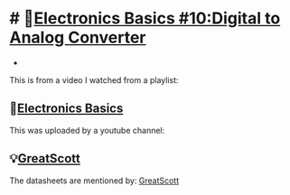 # # 🎲[Electronics Basics #10:Digital to Analog Converter](https://youtu.be/Y2OPnrgb0pY?si=tVAkSDD2T1lksIp4)
-
This is from a video I watched from a playlist:

🔌[Electronics Basics](https://youtube.com/playlist?list=PLAROrg3NQn7cyu01HpOv5BWo217XWBZu0&si=3pSeYJpr7fdf7kfV)
-
This was uploaded by a youtube channel:

💡[GreatScott](https://youtube.com/@greatscottlab?si=hlbHd8CvzHosgsCy)
-
The datasheets are mentioned by: [GreatScott](https://youtube.com/@greatscottlab?si=hlbHd8CvzHosgsCy)
